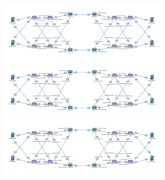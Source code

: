 ![This is an alt text.](Underlay_0.PNG "This is a network connectivity test.")
![This is an alt text.](Underlay_0_1.GIF "This is a network connectivity test.")
![This is an alt text.](Underlay_0_2.JPG "This is a network connectivity test.")
